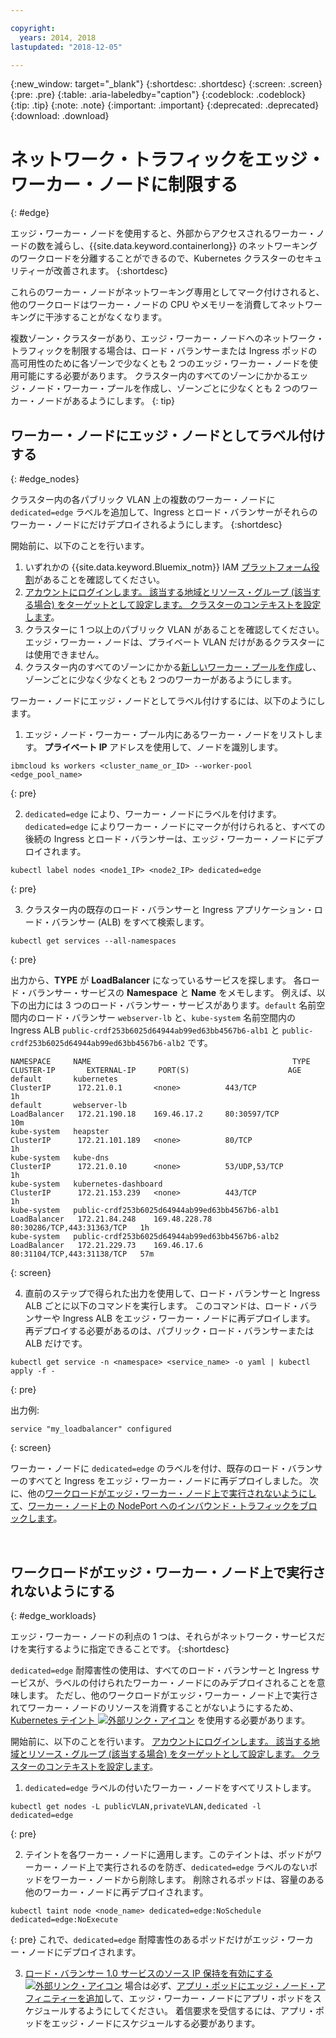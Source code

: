 ```yaml
---

copyright:
  years: 2014, 2018
lastupdated: "2018-12-05"

---
```


{:new_window: target="_blank"}
{:shortdesc: .shortdesc}
{:screen: .screen}
{:pre: .pre}
{:table: .aria-labeledby="caption"}
{:codeblock: .codeblock}
{:tip: .tip}
{:note: .note}
{:important: .important}
{:deprecated: .deprecated}
{:download: .download}



# ネットワーク・トラフィックをエッジ・ワーカー・ノードに制限する
{: #edge}

エッジ・ワーカー・ノードを使用すると、外部からアクセスされるワーカー・ノードの数を減らし、{{site.data.keyword.containerlong}} のネットワーキングのワークロードを分離することができるので、Kubernetes クラスターのセキュリティーが改善されます。
{:shortdesc}

これらのワーカー・ノードがネットワーキング専用としてマーク付けされると、他のワークロードはワーカー・ノードの CPU やメモリーを消費してネットワーキングに干渉することがなくなります。

複数ゾーン・クラスターがあり、エッジ・ワーカー・ノードへのネットワーク・トラフィックを制限する場合は、ロード・バランサーまたは Ingress ポッドの高可用性のために各ゾーンで少なくとも 2 つのエッジ・ワーカー・ノードを使用可能にする必要があります。 クラスター内のすべてのゾーンにかかるエッジ・ノード・ワーカー・プールを作成し、ゾーンごとに少なくとも 2 つのワーカー・ノードがあるようにします。
{: tip}

## ワーカー・ノードにエッジ・ノードとしてラベル付けする
{: #edge_nodes}

クラスター内の各パブリック VLAN 上の複数のワーカー・ノードに `dedicated=edge` ラベルを追加して、Ingress とロード・バランサーがそれらのワーカー・ノードにだけデプロイされるようにします。
{:shortdesc}

開始前に、以下のことを行います。

1. いずれかの {{site.data.keyword.Bluemix_notm}} IAM [プラットフォーム役割](cs_users.html#platform)があることを確認してください。
2. [アカウントにログインします。 該当する地域とリソース・グループ (該当する場合) をターゲットとして設定します。 クラスターのコンテキストを設定します](cs_cli_install.html#cs_cli_configure)。
3. クラスターに 1 つ以上のパブリック VLAN があることを確認してください。 エッジ・ワーカー・ノードは、プライベート VLAN だけがあるクラスターには使用できません。
4. クラスター内のすべてのゾーンにかかる[新しいワーカー・プールを作成](cs_clusters.html#add_pool)し、ゾーンごとに少なく少なくとも 2 つのワーカーがあるようにします。

ワーカー・ノードにエッジ・ノードとしてラベル付けするには、以下のようにします。

1. エッジ・ノード・ワーカー・プール内にあるワーカー・ノードをリストします。 **プライベート IP** アドレスを使用して、ノードを識別します。

  ```
  ibmcloud ks workers <cluster_name_or_ID> --worker-pool <edge_pool_name>
  ```
  {: pre}

2. `dedicated=edge` により、ワーカー・ノードにラベルを付けます。 `dedicated=edge` によりワーカー・ノードにマークが付けられると、すべての後続の Ingress とロード・バランサーは、エッジ・ワーカー・ノードにデプロイされます。

  ```
  kubectl label nodes <node1_IP> <node2_IP> dedicated=edge
  ```
  {: pre}

3. クラスター内の既存のロード・バランサーと Ingress アプリケーション・ロード・バランサー (ALB) をすべて検索します。

  ```
  kubectl get services --all-namespaces
  ```
  {: pre}

  出力から、**TYPE** が **LoadBalancer** になっているサービスを探します。 各ロード・バランサー・サービスの **Namespace** と **Name** をメモします。 例えば、以下の出力には 3 つのロード・バランサー・サービスがあります。`default` 名前空間内のロード・バランサー `webserver-lb` と、`kube-system` 名前空間内の Ingress ALB `public-crdf253b6025d64944ab99ed63bb4567b6-alb1` と `public-crdf253b6025d64944ab99ed63bb4567b6-alb2` です。

  ```
  NAMESPACE     NAME                                             TYPE           CLUSTER-IP       EXTERNAL-IP     PORT(S)                      AGE
  default       kubernetes                                       ClusterIP      172.21.0.1       <none>          443/TCP                      1h
  default       webserver-lb                                     LoadBalancer   172.21.190.18    169.46.17.2     80:30597/TCP                 10m
  kube-system   heapster                                         ClusterIP      172.21.101.189   <none>          80/TCP                       1h
  kube-system   kube-dns                                         ClusterIP      172.21.0.10      <none>          53/UDP,53/TCP                1h
  kube-system   kubernetes-dashboard                             ClusterIP      172.21.153.239   <none>          443/TCP                      1h
  kube-system   public-crdf253b6025d64944ab99ed63bb4567b6-alb1   LoadBalancer   172.21.84.248    169.48.228.78   80:30286/TCP,443:31363/TCP   1h
  kube-system   public-crdf253b6025d64944ab99ed63bb4567b6-alb2   LoadBalancer   172.21.229.73    169.46.17.6     80:31104/TCP,443:31138/TCP   57m
  ```
  {: screen}

4. 直前のステップで得られた出力を使用して、ロード・バランサーと Ingress ALB ごとに以下のコマンドを実行します。 このコマンドは、ロード・バランサーや Ingress ALB をエッジ・ワーカー・ノードに再デプロイします。 再デプロイする必要があるのは、パブリック・ロード・バランサーまたは ALB だけです。

  ```
  kubectl get service -n <namespace> <service_name> -o yaml | kubectl apply -f -
  ```
  {: pre}

  出力例:

  ```
  service "my_loadbalancer" configured
  ```
  {: screen}

ワーカー・ノードに `dedicated=edge` のラベルを付け、既存のロード・バランサーのすべてと Ingress をエッジ・ワーカー・ノードに再デプロイしました。 次に、他の[ワークロードがエッジ・ワーカー・ノード上で実行されないようにして](#edge_workloads)、[ワーカー・ノード上の NodePort へのインバウンド・トラフィックをブロックします](cs_network_policy.html#block_ingress)。

<br />


## ワークロードがエッジ・ワーカー・ノード上で実行されないようにする
{: #edge_workloads}

エッジ・ワーカー・ノードの利点の 1 つは、それらがネットワーク・サービスだけを実行するように指定できることです。
{:shortdesc}

`dedicated=edge` 耐障害性の使用は、すべてのロード・バランサーと Ingress サービスが、ラベルの付けられたワーカー・ノードにのみデプロイされることを意味します。 ただし、他のワークロードがエッジ・ワーカー・ノード上で実行されてワーカー・ノードのリソースを消費することがないようにするため、[Kubernetes テイント ![外部リンク・アイコン](../icons/launch-glyph.svg "外部リンク・アイコン")](https://kubernetes.io/docs/concepts/configuration/taint-and-toleration/) を使用する必要があります。

開始前に、以下のことを行います。 [アカウントにログインします。 該当する地域とリソース・グループ (該当する場合) をターゲットとして設定します。 クラスターのコンテキストを設定します](cs_cli_install.html#cs_cli_configure)。

1. `dedicated=edge` ラベルの付いたワーカー・ノードをすべてリストします。

  ```
  kubectl get nodes -L publicVLAN,privateVLAN,dedicated -l dedicated=edge
  ```
  {: pre}

2. テイントを各ワーカー・ノードに適用します。このテイントは、ポッドがワーカー・ノード上で実行されるのを防ぎ、`dedicated=edge` ラベルのないポッドをワーカー・ノードから削除します。 削除されるポッドは、容量のある他のワーカー・ノードに再デプロイされます。

  ```
  kubectl taint node <node_name> dedicated=edge:NoSchedule dedicated=edge:NoExecute
  ```
  {: pre}
  これで、`dedicated=edge` 耐障害性のあるポッドだけがエッジ・ワーカー・ノードにデプロイされます。

3. [ロード・バランサー 1.0 サービスのソース IP 保持を有効にする ![外部リンク・アイコン](../icons/launch-glyph.svg "外部リンク・アイコン")](https://kubernetes.io/docs/tutorials/services/source-ip/#source-ip-for-services-with-typeloadbalancer) 場合は必ず、[アプリ・ポッドにエッジ・ノード・アフィニティーを追加](cs_loadbalancer.html#edge_nodes)して、エッジ・ワーカー・ノードにアプリ・ポッドをスケジュールするようにしてください。 着信要求を受信するには、アプリ・ポッドをエッジ・ノードにスケジュールする必要があります。
